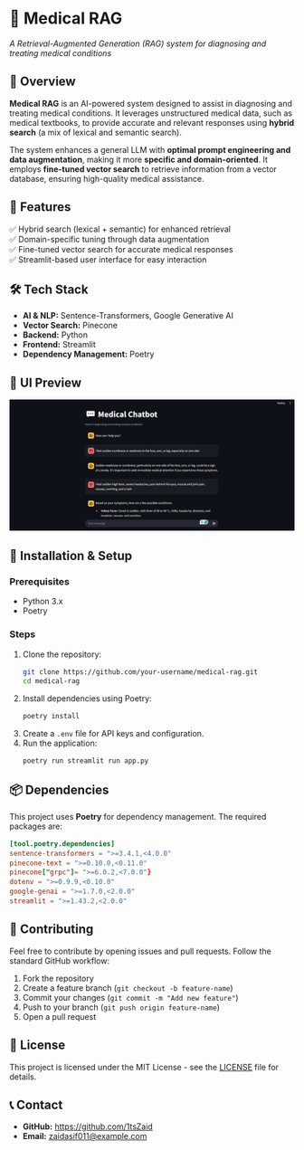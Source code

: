 # 🏥 Medical RAG  
*A Retrieval-Augmented Generation (RAG) system for diagnosing and treating medical conditions*  

## 📝 Overview  
**Medical RAG** is an AI-powered system designed to assist in diagnosing and treating medical conditions. It leverages unstructured medical data, such as medical textbooks, to provide accurate and relevant responses using **hybrid search** (a mix of lexical and semantic search).  

The system enhances a general LLM with **optimal prompt engineering and data augmentation**, making it more **specific and domain-oriented**. It employs **fine-tuned vector search** to retrieve information from a vector database, ensuring high-quality medical assistance.  

## 🚀 Features  
✅ Hybrid search (lexical + semantic) for enhanced retrieval  
✅ Domain-specific tuning through data augmentation  
✅ Fine-tuned vector search for accurate medical responses  
✅ Streamlit-based user interface for easy interaction  

## 🛠️ Tech Stack  
- **AI & NLP:** Sentence-Transformers, Google Generative AI  
- **Vector Search:** Pinecone  
- **Backend:** Python  
- **Frontend:** Streamlit  
- **Dependency Management:** Poetry  

## 📸 UI Preview  
![Medical RAG UI](./image.png)

## 🔧 Installation & Setup  
### Prerequisites  
- Python 3.x  
- Poetry  

### Steps  
1. Clone the repository:  
   ```bash
   git clone https://github.com/your-username/medical-rag.git
   cd medical-rag
   ```  
2. Install dependencies using Poetry:  
   ```bash
   poetry install
   ```  
3. Create a `.env` file for API keys and configuration.  
4. Run the application:  
   ```bash
   poetry run streamlit run app.py
   ```  

## 📦 Dependencies  
This project uses **Poetry** for dependency management. The required packages are:  
```toml
[tool.poetry.dependencies]
sentence-transformers = ">=3.4.1,<4.0.0"
pinecone-text = ">=0.10.0,<0.11.0"
pinecone["grpc"]= ">=6.0.2,<7.0.0"}
dotenv = ">=0.9.9,<0.10.0"
google-genai = ">=1.7.0,<2.0.0"
streamlit = ">=1.43.2,<2.0.0"
```  

## 🤝 Contributing  
Feel free to contribute by opening issues and pull requests. Follow the standard GitHub workflow:  
1. Fork the repository  
2. Create a feature branch (`git checkout -b feature-name`)  
3. Commit your changes (`git commit -m "Add new feature"`)  
4. Push to your branch (`git push origin feature-name`)  
5. Open a pull request  

## 📜 License  
This project is licensed under the MIT License - see the [LICENSE](https://github.com/1tsZaid/Medical-RAG/blob/main/LICENSE) file for details.

## 📞 Contact  
- **GitHub:** https://github.com/1tsZaid 
- **Email:** zaidasif011@example.com  
